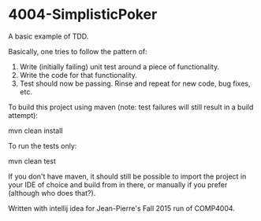 # 4004-SimplisticPoker

A basic example of TDD.

Basically, one tries to follow the pattern of:

1. Write (initially failing) unit test around a piece of functionality.
2. Write the code for that functionality.
3. Test should now be passing. Rinse and repeat for new code, bug fixes, etc.

To build this project using maven (note: test failures will still result in a build attempt):

mvn clean install

To run the tests only:

mvn clean test

If you don't have maven, it should still be possible to import the project in your IDE of choice and build from in there, or
manually if you prefer (although who does that?). 

Written with intellij idea for Jean-Pierre's Fall 2015 run of COMP4004.
